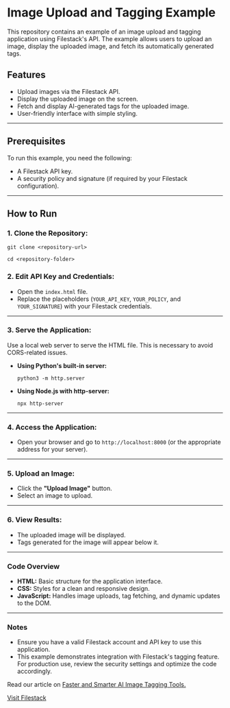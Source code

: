 # Image Upload and Tagging Example

This repository contains an example of an image upload and tagging application using Filestack's API. The example allows users to upload an image, display the uploaded image, and fetch its automatically generated tags.

## Features

- Upload images via the Filestack API.
- Display the uploaded image on the screen.
- Fetch and display AI-generated tags for the uploaded image.
- User-friendly interface with simple styling.

---

## Prerequisites

To run this example, you need the following:

- A Filestack API key.
- A security policy and signature (if required by your Filestack configuration).

---

## How to Run

### 1. Clone the Repository:

`git clone <repository-url>`

`cd <repository-folder>`

### 2. Edit API Key and Credentials:

- Open the `index.html` file.
- Replace the placeholders (`YOUR_API_KEY`, `YOUR_POLICY`, and `YOUR_SIGNATURE`) with your Filestack credentials.

---

### 3. Serve the Application:

Use a local web server to serve the HTML file. This is necessary to avoid CORS-related issues.

- **Using Python's built-in server:**
  
    `python3 -m http.server`
    

- **Using Node.js with http-server:**
    
    `npx http-server`
    

---

### 4. Access the Application:

- Open your browser and go to `http://localhost:8000` (or the appropriate address for your server).

---

### 5. Upload an Image:

- Click the **"Upload Image"** button.
- Select an image to upload.

---

### 6. View Results:

- The uploaded image will be displayed.
- Tags generated for the image will appear below it.

---

### Code Overview

- **HTML:** Basic structure for the application interface.
- **CSS:** Styles for a clean and responsive design.
- **JavaScript:** Handles image uploads, tag fetching, and dynamic updates to the DOM.

---

### Notes

- Ensure you have a valid Filestack account and API key to use this application.
- This example demonstrates integration with Filestack's tagging feature. For production use, review the security settings and optimize the code accordingly.

Read our article on [Faster and Smarter AI Image Tagging Tools.](https://blog.filestack.com/faster-smarter-ai-image-tagging-tools/)

[Visit Filestack](https://www.filestack.com)

